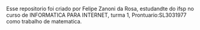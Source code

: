Esse repositorio foi criado por Felipe Zanoni da Rosa, estudandte do ifsp no curso de INFORMATICA PARA INTERNET, turma 1, Prontuario:SL3031977 como trabalho de matematica.